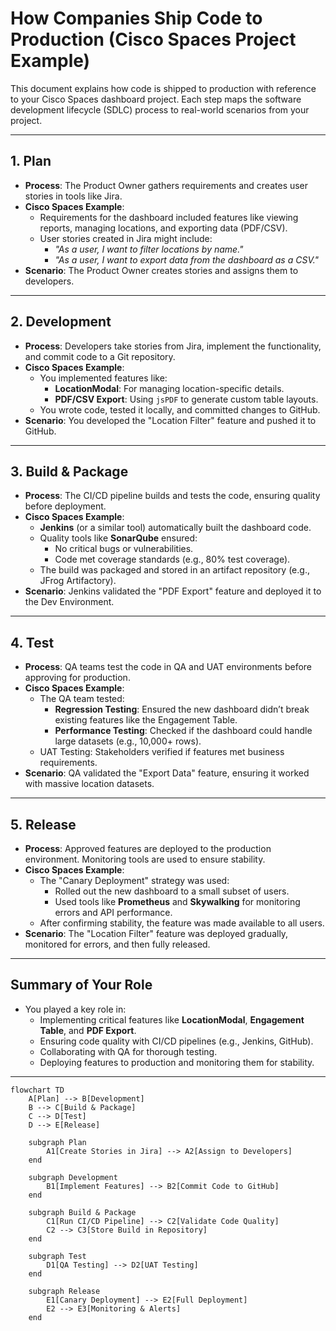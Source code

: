 # How Companies Ship Code to Production (Cisco Spaces Project Example)

This document explains how code is shipped to production with reference to your Cisco Spaces dashboard project. Each step maps the software development lifecycle (SDLC) process to real-world scenarios from your project.

---

## 1. **Plan**
- **Process**: The Product Owner gathers requirements and creates user stories in tools like Jira.
- **Cisco Spaces Example**:
  - Requirements for the dashboard included features like viewing reports, managing locations, and exporting data (PDF/CSV).
  - User stories created in Jira might include:
    - *"As a user, I want to filter locations by name."*
    - *"As a user, I want to export data from the dashboard as a CSV."*
- **Scenario**: The Product Owner creates stories and assigns them to developers.

---

## 2. **Development**
- **Process**: Developers take stories from Jira, implement the functionality, and commit code to a Git repository.
- **Cisco Spaces Example**:
  - You implemented features like:
    - **LocationModal**: For managing location-specific details.
    - **PDF/CSV Export**: Using `jsPDF` to generate custom table layouts.
  - You wrote code, tested it locally, and committed changes to GitHub.
- **Scenario**: You developed the "Location Filter" feature and pushed it to GitHub.

---

## 3. **Build & Package**
- **Process**: The CI/CD pipeline builds and tests the code, ensuring quality before deployment.
- **Cisco Spaces Example**:
  - **Jenkins** (or a similar tool) automatically built the dashboard code.
  - Quality tools like **SonarQube** ensured:
    - No critical bugs or vulnerabilities.
    - Code met coverage standards (e.g., 80% test coverage).
  - The build was packaged and stored in an artifact repository (e.g., JFrog Artifactory).
- **Scenario**: Jenkins validated the "PDF Export" feature and deployed it to the Dev Environment.

---

## 4. **Test**
- **Process**: QA teams test the code in QA and UAT environments before approving for production.
- **Cisco Spaces Example**:
  - The QA team tested:
    - **Regression Testing**: Ensured the new dashboard didn’t break existing features like the Engagement Table.
    - **Performance Testing**: Checked if the dashboard could handle large datasets (e.g., 10,000+ rows).
  - UAT Testing: Stakeholders verified if features met business requirements.
- **Scenario**: QA validated the "Export Data" feature, ensuring it worked with massive location datasets.

---

## 5. **Release**
- **Process**: Approved features are deployed to the production environment. Monitoring tools are used to ensure stability.
- **Cisco Spaces Example**:
  - The "Canary Deployment" strategy was used:
    - Rolled out the new dashboard to a small subset of users.
    - Used tools like **Prometheus** and **Skywalking** for monitoring errors and API performance.
  - After confirming stability, the feature was made available to all users.
- **Scenario**: The "Location Filter" feature was deployed gradually, monitored for errors, and then fully released.

---

## Summary of Your Role
- You played a key role in:
  - Implementing critical features like **LocationModal**, **Engagement Table**, and **PDF Export**.
  - Ensuring code quality with CI/CD pipelines (e.g., Jenkins, GitHub).
  - Collaborating with QA for thorough testing.
  - Deploying features to production and monitoring them for stability.

-----

```mermaid
flowchart TD
    A[Plan] --> B[Development]
    B --> C[Build & Package]
    C --> D[Test]
    D --> E[Release]

    subgraph Plan
        A1[Create Stories in Jira] --> A2[Assign to Developers]
    end

    subgraph Development
        B1[Implement Features] --> B2[Commit Code to GitHub]
    end

    subgraph Build & Package
        C1[Run CI/CD Pipeline] --> C2[Validate Code Quality]
        C2 --> C3[Store Build in Repository]
    end

    subgraph Test
        D1[QA Testing] --> D2[UAT Testing]
    end

    subgraph Release
        E1[Canary Deployment] --> E2[Full Deployment]
        E2 --> E3[Monitoring & Alerts]
    end
```


